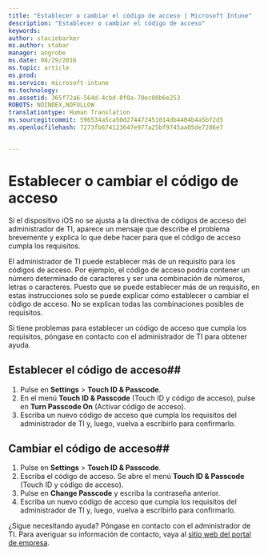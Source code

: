 ```yaml
---
title: "Establecer o cambiar el código de acceso | Microsoft Intune"
description: "Establecer o cambiar el código de acceso"
keywords: 
author: staciebarker
ms.author: stabar
manager: angrobe
ms.date: 08/29/2016
ms.topic: article
ms.prod: 
ms.service: microsoft-intune
ms.technology: 
ms.assetid: 365f72a6-564d-4cbd-8f0a-70ec80b6e253
ROBOTS: NOINDEX,NOFOLLOW
translationtype: Human Translation
ms.sourcegitcommit: 596534a5ca50d274472451014db4404b4a5bf2d5
ms.openlocfilehash: 7273fb674123647e977a25bf9745aa05de7286e7


---
```


# Establecer o cambiar el código de acceso

Si el dispositivo iOS no se ajusta a la directiva de códigos de acceso del administrador de TI, aparece un mensaje que describe el problema brevemente y explica lo que debe hacer para que el código de acceso cumpla los requisitos.

El administrador de TI puede establecer más de un requisito para los códigos de acceso. Por ejemplo, el código de acceso podría contener un número determinado de caracteres y ser una combinación de números, letras o caracteres. Puesto que se puede establecer más de un requisito, en estas instrucciones solo se puede explicar cómo establecer o cambiar el código de acceso. No se explican todas las combinaciones posibles de requisitos.

Si tiene problemas para establecer un código de acceso que cumpla los requisitos, póngase en contacto con el administrador de TI para obtener ayuda.

## Establecer el código de acceso##

1. Pulse en **Settings** > **Touch ID & Passcode**.
2. En el menú **Touch ID & Passcode** (Touch ID y código de acceso), pulse en **Turn Passcode On** (Activar código de acceso).
3. Escriba un nuevo código de acceso que cumpla los requisitos del administrador de TI y, luego, vuelva a escribirlo para confirmarlo.

## Cambiar el código de acceso##

1. Pulse en **Settings** > **Touch ID & Passcode**.
2. Escriba el código de acceso. Se abre el menú **Touch ID & Passcode** (Touch ID y código de acceso).
2. Pulse en **Change Passcode** y escriba la contraseña anterior.
3. Escriba un nuevo código de acceso que cumpla los requisitos del administrador de TI y, luego, vuelva a escribirlo para confirmarlo.

¿Sigue necesitando ayuda? Póngase en contacto con el administrador de TI. Para averiguar su información de contacto, vaya al [sitio web del portal de empresa](http://portal.manage.microsoft.com).



<!--HONumber=Oct16_HO2-->


